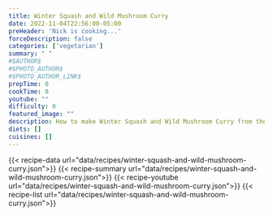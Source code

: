 ```yaml
---
title: Winter Squash and Wild Mushroom Curry
date: 2022-11-04T22:56:00-05:00
preHeader: 'Nick is cooking...'
forceDescription: false
categories: ['vegetarian']
summary: " "
#$AUTHOR$
#$PHOTO_AUTHOR$
#$PHOTO_AUTHOR_LINK$
prepTime: 0
cookTime: 0
youtube: ""
difficulty: 0
featured_image: ""
description: How to make Winter Squash and Wild Mushroom Curry from the free online cookbook
diets: []
cuisines: []
---
```

{{< recipe-data url="data/recipes/winter-squash-and-wild-mushroom-curry.json">}}
{{< recipe-summary url="data/recipes/winter-squash-and-wild-mushroom-curry.json">}}
{{< recipe-youtube url="data/recipes/winter-squash-and-wild-mushroom-curry.json">}}
{{< recipe-list url="data/recipes/winter-squash-and-wild-mushroom-curry.json">}}
